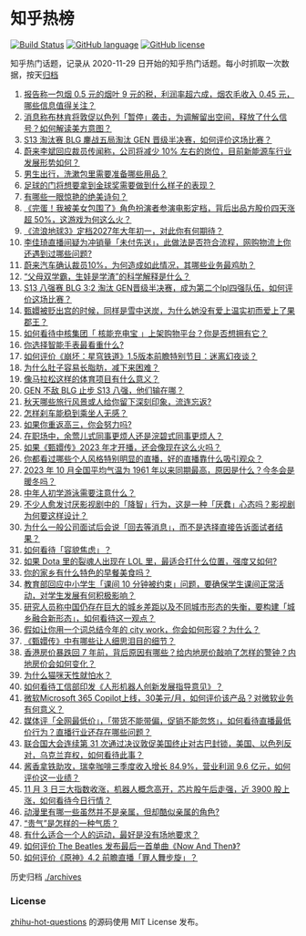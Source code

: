 # 知乎热榜
[![Build Status](https://github.com/ToWeLong/zhihu-hot-questions/workflows/CI/badge.svg)](https://github.com/ToWeLong/zhihu-hot-questions/actions)
[![GitHub language](https://img.shields.io/badge/language-golang-orange.svg)](https://golang.org/)
[![GitHub license](https://img.shields.io/github/license/ToWeLong/zhihu-hot-questions)](https://github.com/ToWeLong/zhihu-hot-questions/blob/main/LICENSE)

知乎热门话题，记录从 2020-11-29 日开始的知乎热门话题。每小时抓取一次数据，按天[归档](./archives)

<!-- BEGIN -->

1. [报告称一包烟 0.5 元的烟叶 9 元的税，利润率超六成，烟农毛收入 0.45 元，哪些信息值得关注？](https://www.zhihu.com/question/628926775)
1. [消息称布林肯将敦促以色列「暂停」袭击，为调解留出空间，释放了什么信号？如何解读美方意图？](https://www.zhihu.com/question/628971521)
1. [S13 淘汰赛 BLG 鏖战五局淘汰 GEN 晋级半决赛，如何评价这场比赛？](https://www.zhihu.com/question/628940399)
1. [蔚来李斌回应裁员传闻称，公司将减少 10% 左右的岗位，目前新能源车行业发展形势如何？](https://www.zhihu.com/question/628949859)
1. [男生出行，洗漱包里需要准备哪些用品？](https://www.zhihu.com/question/624812084)
1. [足球的门将想要拿到金球奖需要做到什么样子的表现？](https://www.zhihu.com/question/624707542)
1. [有哪些一眼惊艳的绝美诗句？](https://www.zhihu.com/question/624235935)
1. [《完蛋！我被美女包围了》角色扮演者参演电影定档，背后出品方股价四天涨超 50%，这游戏为何这么火？](https://www.zhihu.com/question/628920076)
1. [《流浪地球3》定档2027年大年初一，对此你有何期待？](https://www.zhihu.com/question/628938846)
1. [李佳琦直播间疑为冲销量「未付先送」，此做法是否符合流程，网购物流上你还遇到过哪些问题?](https://www.zhihu.com/question/628933506)
1. [蔚来汽车确认裁员10%，为何造成如此情况，其哪些业务最鸡肋？](https://www.zhihu.com/question/628911202)
1. [“父母双学霸，生娃是学渣”的科学解释是什么？](https://www.zhihu.com/question/628132436)
1. [S13 八强赛 BLG 3:2 淘汰 GEN晋级半决赛，成为第二个lpl四强队伍，如何评价这场比赛？](https://www.zhihu.com/question/628969326)
1. [甄嬛被贬出宫的时候，同样是雪中送炭，为什么她没有爱上温实初而爱上了果郡王？](https://www.zhihu.com/question/506885748)
1. [如何看待中核集团「 核能充电宝 」上架购物平台？你是否想拥有它？](https://www.zhihu.com/question/628633584)
1. [你选择智能手表最看重什么?](https://www.zhihu.com/question/626978579)
1. [如何评价《崩坏：星穹铁道》1.5版本前瞻特别节目：迷离幻夜谈？](https://www.zhihu.com/question/628958616)
1. [为什么肚子容易长脂肪，减下来困难？](https://www.zhihu.com/question/628427709)
1. [像马拉松这样的体育项目有什么意义？](https://www.zhihu.com/question/293430369)
1. [GEN 不敌 BLG 止步 S13 八强，他们输在哪？](https://www.zhihu.com/question/628971595)
1. [秋天哪些旅行风景或人给你留下深刻印象，流连忘返?](https://www.zhihu.com/question/622730963)
1. [怎样刹车能稳到乘坐人无感？](https://www.zhihu.com/question/628768743)
1. [如果你重返高三，你会努力吗?](https://www.zhihu.com/question/628699132)
1. [在职场中，余莺儿式同事更烦人还是浣碧式同事更烦人？](https://www.zhihu.com/question/628421541)
1. [如果《甄嬛传》2023 年才开播，还会像现在这么火吗？](https://www.zhihu.com/question/618318952)
1. [你都看过哪些个人风格特别明显的直播，好的直播靠什么吸引观众？](https://www.zhihu.com/question/628948568)
1. [2023 年 10 月全国平均气温为 1961 年以来同期最高，原因是什么？今冬会是暖冬吗？](https://www.zhihu.com/question/628933349)
1. [中年人初学游泳需要注意什么？](https://www.zhihu.com/question/627152849)
1. [不少人愈发讨厌影视剧中的「降智」行为，这是一种「厌蠢」心态吗？影视剧为何要这样设计？](https://www.zhihu.com/question/628786967)
1. [为什么一般公司面试后会说「回去等消息」，而不是选择直接告诉面试者结果？](https://www.zhihu.com/question/622555985)
1. [如何看待「容貌焦虑」？](https://www.zhihu.com/question/445178655)
1. [如果 Dota 里的裂魂人出现在 LOL 里，最适合打什么位置，强度又如何?](https://www.zhihu.com/question/627694489)
1. [你的家乡有什么特色的早餐美食吗？](https://www.zhihu.com/question/628487730)
1. [教育部回应中小学生「课间 10 分钟被约束」问题，要确保学生课间正常活动，对学生发展有何积极影响？](https://www.zhihu.com/question/628953576)
1. [研究人员称中国仍存在巨大的城乡差距以及不同城市形态的失衡，要构建「城乡融合新形态」，如何看待这一观点？](https://www.zhihu.com/question/628785924)
1. [假如让你用一个词总结今年的 city work，你会如何形容？为什么？](https://www.zhihu.com/question/625825078)
1. [《甄嬛传》中有哪些让人细思泪目的细节？](https://www.zhihu.com/question/628371993)
1. [香港房价暴跌回 7 年前，背后原因有哪些？给内地房价敲响了怎样的警钟？内地房价会如何变化？](https://www.zhihu.com/question/628840279)
1. [为什么猫咪天性就怕水？](https://www.zhihu.com/question/620095983)
1. [如何看待工信部印发《人形机器人创新发展指导意见》？](https://www.zhihu.com/question/628812965)
1. [微软Microsoft 365 Copilot上线，30美元/月，如何评价该产品？对微软业务有何意义？](https://www.zhihu.com/question/628841476)
1. [媒体评「全网最低价」，「带货不能带偏，促销不能忽悠」，如何看待直播最低价行为？直播行业还存在哪些问题？](https://www.zhihu.com/question/628909991)
1. [联合国大会连续第 31 次通过决议敦促美国终止对古巴封锁，美国、以色列反对，乌克兰弃权，如何看待此事？](https://www.zhihu.com/question/628910878)
1. [酱香拿铁助攻，瑞幸咖啡三季度收入增长 84.9%，营业利润 9.6 亿元，如何评价这一业绩？](https://www.zhihu.com/question/628910887)
1. [11 月 3 日三大指数收涨，机器人概念高开，芯片股午后走强，近 3900 股上涨，如何看待今日行情？](https://www.zhihu.com/question/628912903)
1. [动漫里有哪一些虽然并不是亲属，但却酷似亲属的角色?](https://www.zhihu.com/question/628886226)
1. [“贵气”是怎样的一种气质？](https://www.zhihu.com/question/48149525)
1. [有什么适合一个人的运动，最好是没有场地要求？](https://www.zhihu.com/question/628492178)
1. [如何评价 The Beatles 发布最后一首单曲《Now And Then》?](https://www.zhihu.com/question/628814894)
1. [如何评价《原神》4.2 前瞻直播「罪人舞步旋」？](https://www.zhihu.com/question/628966625)

<!-- END -->

历史归档 [./archives](./archives)


### License
[zhihu-hot-questions](https://github.com/towelong/zhihu-hot-questions) 的源码使用 MIT License 发布。